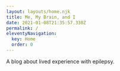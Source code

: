 ```yaml
---
layout: layouts/home.njk
title: Me, My Brain, and I
date: 2021-01-08T21:35:57.330Z
permalink: /
eleventyNavigation:
  key: Home
  order: 0
---
```

A blog about lived experience with epilepsy.
